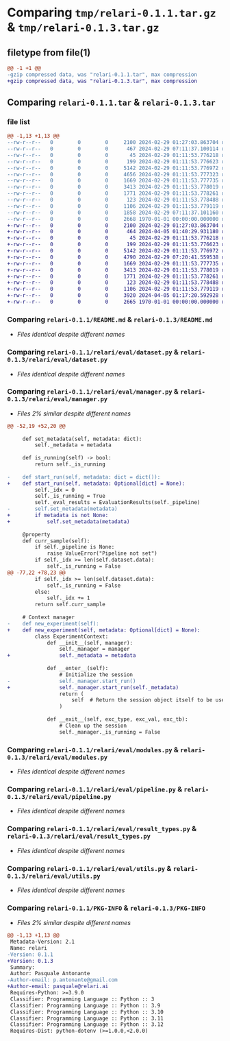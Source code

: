 # Comparing `tmp/relari-0.1.1.tar.gz` & `tmp/relari-0.1.3.tar.gz`

## filetype from file(1)

```diff
@@ -1 +1 @@
-gzip compressed data, was "relari-0.1.1.tar", max compression
+gzip compressed data, was "relari-0.1.3.tar", max compression
```

## Comparing `relari-0.1.1.tar` & `relari-0.1.3.tar`

### file list

```diff
@@ -1,13 +1,13 @@
--rw-r--r--   0        0        0     2100 2024-02-29 01:27:03.863704 relari-0.1.1/README.md
--rw-r--r--   0        0        0      467 2024-02-29 07:11:37.100114 relari-0.1.1/pyproject.toml
--rw-r--r--   0        0        0       45 2024-02-29 01:11:53.776218 relari-0.1.1/relari/__init__.py
--rw-r--r--   0        0        0      199 2024-02-29 01:11:53.776623 relari-0.1.1/relari/eval/__init__.py
--rw-r--r--   0        0        0     5142 2024-02-29 01:11:53.776972 relari-0.1.1/relari/eval/dataset.py
--rw-r--r--   0        0        0     4656 2024-02-29 01:11:53.777323 relari-0.1.1/relari/eval/manager.py
--rw-r--r--   0        0        0     1669 2024-02-29 01:11:53.777735 relari-0.1.1/relari/eval/modules.py
--rw-r--r--   0        0        0     3413 2024-02-29 01:11:53.778019 relari-0.1.1/relari/eval/pipeline.py
--rw-r--r--   0        0        0     1771 2024-02-29 01:11:53.778261 relari-0.1.1/relari/eval/result_types.py
--rw-r--r--   0        0        0      123 2024-02-29 01:11:53.778488 relari-0.1.1/relari/eval/types.py
--rw-r--r--   0        0        0     1106 2024-02-29 01:11:53.779119 relari-0.1.1/relari/eval/utils.py
--rw-r--r--   0        0        0     1858 2024-02-29 07:11:37.101160 relari-0.1.1/relari/relari_client.py
--rw-r--r--   0        0        0     2668 1970-01-01 00:00:00.000000 relari-0.1.1/PKG-INFO
+-rw-r--r--   0        0        0     2100 2024-02-29 01:27:03.863704 relari-0.1.3/README.md
+-rw-r--r--   0        0        0      464 2024-04-05 01:40:29.931180 relari-0.1.3/pyproject.toml
+-rw-r--r--   0        0        0       45 2024-02-29 01:11:53.776218 relari-0.1.3/relari/__init__.py
+-rw-r--r--   0        0        0      199 2024-02-29 01:11:53.776623 relari-0.1.3/relari/eval/__init__.py
+-rw-r--r--   0        0        0     5142 2024-02-29 01:11:53.776972 relari-0.1.3/relari/eval/dataset.py
+-rw-r--r--   0        0        0     4790 2024-02-29 07:20:41.559538 relari-0.1.3/relari/eval/manager.py
+-rw-r--r--   0        0        0     1669 2024-02-29 01:11:53.777735 relari-0.1.3/relari/eval/modules.py
+-rw-r--r--   0        0        0     3413 2024-02-29 01:11:53.778019 relari-0.1.3/relari/eval/pipeline.py
+-rw-r--r--   0        0        0     1771 2024-02-29 01:11:53.778261 relari-0.1.3/relari/eval/result_types.py
+-rw-r--r--   0        0        0      123 2024-02-29 01:11:53.778488 relari-0.1.3/relari/eval/types.py
+-rw-r--r--   0        0        0     1106 2024-02-29 01:11:53.779119 relari-0.1.3/relari/eval/utils.py
+-rw-r--r--   0        0        0     3920 2024-04-05 01:17:20.592928 relari-0.1.3/relari/relari_client.py
+-rw-r--r--   0        0        0     2665 1970-01-01 00:00:00.000000 relari-0.1.3/PKG-INFO
```

### Comparing `relari-0.1.1/README.md` & `relari-0.1.3/README.md`

 * *Files identical despite different names*

### Comparing `relari-0.1.1/relari/eval/dataset.py` & `relari-0.1.3/relari/eval/dataset.py`

 * *Files identical despite different names*

### Comparing `relari-0.1.1/relari/eval/manager.py` & `relari-0.1.3/relari/eval/manager.py`

 * *Files 2% similar despite different names*

```diff
@@ -52,19 +52,20 @@
 
     def set_metadata(self, metadata: dict):
         self._metadata = metadata
 
     def is_running(self) -> bool:
         return self._is_running
 
-    def start_run(self, metadata: dict = dict()):
+    def start_run(self, metadata: Optional[dict] = None):
         self._idx = 0
         self._is_running = True
         self._eval_results = EvaluationResults(self._pipeline)
-        self.set_metadata(metadata)
+        if metadata is not None:
+            self.set_metadata(metadata)
 
     @property
     def curr_sample(self):
         if self._pipeline is None:
             raise ValueError("Pipeline not set")
         if self._idx >= len(self.dataset.data):
             self._is_running = False
@@ -77,22 +78,23 @@
         if self._idx >= len(self.dataset.data):
             self._is_running = False
         else:
             self._idx += 1
         return self.curr_sample
 
     # Context manager
-    def new_experiment(self):
+    def new_experiment(self, metadata: Optional[dict] = None):
         class ExperimentContext:
             def __init__(self, manager):
                 self._manager = manager
+                self._metadata = metadata
 
             def __enter__(self):
                 # Initialize the session
-                self._manager.start_run()
+                self._manager.start_run(self._metadata)
                 return (
                     self  # Return the session object itself to be used as an iterator
                 )
 
             def __exit__(self, exc_type, exc_val, exc_tb):
                 # Clean up the session
                 self._manager._is_running = False
```

### Comparing `relari-0.1.1/relari/eval/modules.py` & `relari-0.1.3/relari/eval/modules.py`

 * *Files identical despite different names*

### Comparing `relari-0.1.1/relari/eval/pipeline.py` & `relari-0.1.3/relari/eval/pipeline.py`

 * *Files identical despite different names*

### Comparing `relari-0.1.1/relari/eval/result_types.py` & `relari-0.1.3/relari/eval/result_types.py`

 * *Files identical despite different names*

### Comparing `relari-0.1.1/relari/eval/utils.py` & `relari-0.1.3/relari/eval/utils.py`

 * *Files identical despite different names*

### Comparing `relari-0.1.1/PKG-INFO` & `relari-0.1.3/PKG-INFO`

 * *Files 2% similar despite different names*

```diff
@@ -1,13 +1,13 @@
 Metadata-Version: 2.1
 Name: relari
-Version: 0.1.1
+Version: 0.1.3
 Summary: 
 Author: Pasquale Antonante
-Author-email: p.antonante@gmail.com
+Author-email: pasquale@relari.ai
 Requires-Python: >=3.9.0
 Classifier: Programming Language :: Python :: 3
 Classifier: Programming Language :: Python :: 3.9
 Classifier: Programming Language :: Python :: 3.10
 Classifier: Programming Language :: Python :: 3.11
 Classifier: Programming Language :: Python :: 3.12
 Requires-Dist: python-dotenv (>=1.0.0,<2.0.0)
```


